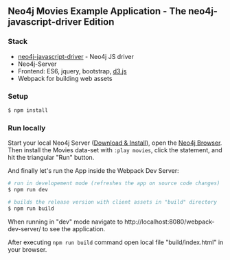 ## Neo4j Movies Example Application - The neo4j-javascript-driver Edition

### Stack

* [neo4j-javascript-driver](https://github.com/neo4j/neo4j-javascript-driver) - Neo4j JS driver
* Neo4j-Server
* Frontend: ES6, jquery, bootstrap, [d3.js](http://d3js.org/)
* Webpack for building web assets


### Setup

```bash
$ npm install
```

### Run locally

Start your local Neo4j Server ([Download & Install](http://neo4j.com/download)), open the [Neo4j Browser](http://localhost:7474). Then install the Movies data-set with `:play movies`, click the statement, and hit the triangular "Run" button.

And finally let's run the App inside the Webpack Dev Server:

```bash
# run in developement mode (refreshes the app on source code changes)
$ npm run dev

# builds the release version with client assets in "build" directory
$ npm run build
```

When running in "dev" mode navigate to http://localhost:8080/webpack-dev-server/ to see the application.

After executing `npm run build` command open local file "build/index.html" in your browser.
